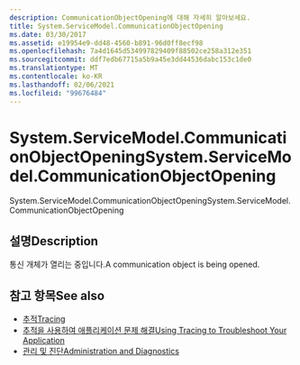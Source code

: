 ```yaml
---
description: CommunicationObjectOpening에 대해 자세히 알아보세요.
title: System.ServiceModel.CommunicationObjectOpening
ms.date: 03/30/2017
ms.assetid: e19954e9-dd48-4560-b891-96d0ff8ecf98
ms.openlocfilehash: 7a4d1645d534997829409f88502ce258a312e351
ms.sourcegitcommit: ddf7edb67715a5b9a45e3dd44536dabc153c1de0
ms.translationtype: MT
ms.contentlocale: ko-KR
ms.lasthandoff: 02/06/2021
ms.locfileid: "99676484"
---
```

# <a name="systemservicemodelcommunicationobjectopening"></a><span data-ttu-id="ed2ab-103">System.ServiceModel.CommunicationObjectOpening</span><span class="sxs-lookup"><span data-stu-id="ed2ab-103">System.ServiceModel.CommunicationObjectOpening</span></span>

<span data-ttu-id="ed2ab-104">System.ServiceModel.CommunicationObjectOpening</span><span class="sxs-lookup"><span data-stu-id="ed2ab-104">System.ServiceModel.CommunicationObjectOpening</span></span>  
  
## <a name="description"></a><span data-ttu-id="ed2ab-105">설명</span><span class="sxs-lookup"><span data-stu-id="ed2ab-105">Description</span></span>  

 <span data-ttu-id="ed2ab-106">통신 개체가 열리는 중입니다.</span><span class="sxs-lookup"><span data-stu-id="ed2ab-106">A communication object is being opened.</span></span>  
  
## <a name="see-also"></a><span data-ttu-id="ed2ab-107">참고 항목</span><span class="sxs-lookup"><span data-stu-id="ed2ab-107">See also</span></span>

- [<span data-ttu-id="ed2ab-108">추적</span><span class="sxs-lookup"><span data-stu-id="ed2ab-108">Tracing</span></span>](index.md)
- [<span data-ttu-id="ed2ab-109">추적을 사용하여 애플리케이션 문제 해결</span><span class="sxs-lookup"><span data-stu-id="ed2ab-109">Using Tracing to Troubleshoot Your Application</span></span>](using-tracing-to-troubleshoot-your-application.md)
- [<span data-ttu-id="ed2ab-110">관리 및 진단</span><span class="sxs-lookup"><span data-stu-id="ed2ab-110">Administration and Diagnostics</span></span>](../index.md)

